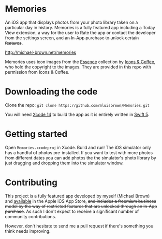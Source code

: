 # Memories
An iOS app that displays photos from your photo library taken on a particular day in history. Memories is a fully featured app including a Today View extension, a way for the user to Rate the app or contact the developer from the settings screen, ~~and an In-App purchase to unlock certain features~~.

http://michael-brown.net/memories

Memories uses icon images from the [Essence](http://iconsandcoffee.com/essence/) collection by [Icons & Coffee](http://iconsandcoffee.com), who hold the copyright to the images. They are provided in this repo with permission from Icons & Coffee.

# Downloading the code
Clone the repo: `git clone https://github.com/mluisbrown/Memories.git`

You will need [Xcode 14](https://developer.apple.com/xcode/download/) to build the app as it is entirely written in [Swift 5](https://swift.org).

# Getting started
Open `Memories.xcodeproj` in Xcode. Build and run! The iOS simulator only has a handful of photos pre-installed. If you want to test with more photos from different dates you can add photos the the simulator's photo library by just dragging and dropping them into the simulator window.

# Contributing
This project is a fully featured app developed by myself (Michael Brown) and [available](https://itunes.apple.com/us/app/memories/id1037130497?mt=8) in the Apple iOS App Store, ~~and includes a freemium business model by the way of restricted features that are unlocked through an In-App purchase~~. As such I don't expect to receive a significant number of community contributions.

However, don't hesitate to send me a pull request if there's something you think needs improving. 
